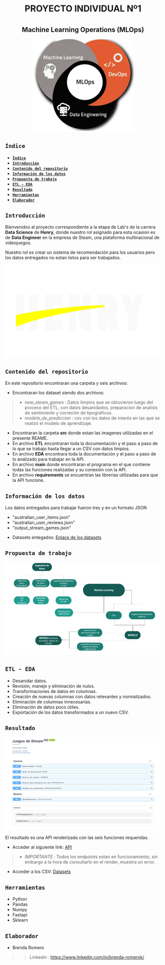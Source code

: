 # <h1 align=center> <strong> **PROYECTO INDIVIDUAL Nº1** </strong> </h1>

# <h2 align="center"> **Machine Learning Operations (MLOps)** </h2>

<p align="center">
<img src='src\ML-dev-DE.png' height=300>
</p>

## **`Índice`**

- [**`Índice`**](#índice)
- [**`Introducción`** ](#introducción-)
- [**`Contenido del repositorio`** ](#contenido-del-repositorio-)
- [**`Información de los datos`** ](#información-de-los-datos-)
- [**`Propuesta de trabajo`** ](#propuesta-de-trabajo-)
- [**`ETL - EDA`** ](#etl---eda-)
- [**`Resultado`** ](#resultado-)
- [**`Herramientas`** ](#herramientas-)
- [**`Elaborador`** ](#elaborador-)


## **`Introducción`** <a name="introduccion"></a>
Bienvenidos al proyecto correspondiente a la etapa de Lab's de la carrera **Data Science** de **Henry**, donde nuestro rol asignado para esta ocasion es de **Data Engineer** en la empresa de Steam, una plataforma multinacional de videojuegos. 

Nuestro rol es crear un sistema de recomendación para los usuarios pero los datos entregados no estan listos para ser trabajados.



<p align="center">
  <img src='src\henry.png' height=300>
</p>

## **`Contenido del repositorio`** <a name="contenido"></a>
En este repositorio encontraran una carpeta y seis archivos:

* Encontraran los dataset siendo dos archivos:
> * *new_steam_games* : Datos limpios que se obtuvieron luego del proceso del ETL, con datos desanidados, preparacion de analisis de sentimiento y correción de tipográficos.
> * *modelo_de_prediccion* : csv con los datos de interés en las que se realizó el modelo de aprendizaje.
* Encontraran la carpeta **src** donde estan las imagenes utilizadas en el presente REAME.
* En archivo **ETL** encontraran toda la documentación y el paso a paso de lo que se trabajo hasta llegar a un CSV con datos limpios.
* En archivo **EDA** encontrara toda la documentación y el paso a paso de lo analizado para trabajar en la API.
* En archivo **main** donde encontraran el programa en el que contiene todas las funciones realizadas y su conexión con la API.
* En archivo **requirements** se encuentran las librerias utilizadas para que la API funcione.


## **`Información de los datos`** <a name="informacion"></a>
Los datos entregados para trabajar fueron tres y en un formato JSON
* "australian_user_items.json"
* "australian_user_reviews.json"
* "output_stream_games.json"

- Datasets entegados: [Enlace de los datasets](https://drive.google.com/drive/folders/1vHwfk7OJ_vb8Ar3DUzuyW6vUmpLGSMUq?usp=drive_link)

## **`Propuesta de trabajo`** <a name="propuesta"></a>

<p align="center">
  <img src='src\Procesos.png' height=300>
</p>

## **`ETL - EDA`** <a name="etl-eda"></a>

- Desanidar datos.
- Revisión, manejo y eliminación de nulos.
- Transformaciones de datos en columnas.
- Creación de nuevas columnas con datos relevantes y normalizados.
- Eliminación de columnas innecesarias.
- Eliminación de datos poco útiles.
- Exportación de los datos transformados a un nuevo CSV.

## **`Resultado`** <a name="resultado"></a>

<p align="center">
  <img src='src\API.jpeg' height=300>
</p>

El resultado es una API renderizada con las seis funciones requeridas.

- Acceder al siguiente link: [API](https://proyecton1-romero.onrender.com/docs)
> * *IMPORTANTE* : Todos los endpoints estan en funcionamiento, sin embargo a la hora de consultarlo en el render, muestra un error.
- Acceder a los CSV: [Datasets](https://drive.google.com/drive/folders/1Y7QCXQIjiI6eD7Gh7VLCbUlMdZ5cjhvi?usp=drive_link)

## **`Herramientas`** <a name="herramientas"></a>

- Python
- Pandas
- Numpy
- Fastapi
- Sklearn

## **`Elaborador`** <a name="elaborador"></a>

* Brenda Romero

>> Linkedin : https://www.linkedin.com/in/brenda-romerok/